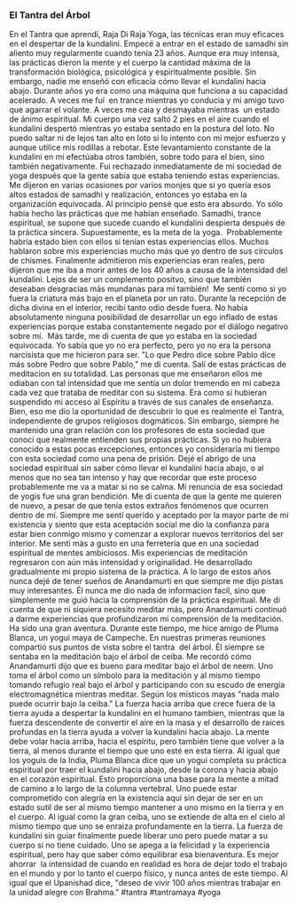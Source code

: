 ###  El Tantra del Árbol

En el Tantra que aprendí, Raja Di Raja Yoga, las técnicas eran muy eficaces en el despertar de la kundalini. Empecé a entrar en el estado de samadhi sin aliento muy regularmente cuando tenía 23 años. Aunque era muy intensa, las prácticas dieron la mente y el cuerpo la cantidad máxima de la transformación biológica, psicológica y espiritualmente posible. Sin embargo, nadie me enseñó con eficacia cómo llevar el kundalini hacia abajo. Durante años yo era como una máquina que funciona a su capacidad acelerado. A veces me fuí  en trance mientras yo conducia y mi amigo tuvo que agarrar el volante. A veces me caia y desmayaba mientras  un estado de ánimo espiritual. Mi cuerpo una vez saltó 2 pies en el aire cuando el kundalini despertó mientras yo estaba sentado en la postura del loto. No puedo saltar ni de lejos tan alto en loto si lo intento con mi mejor esfuerzo y aunque utilice mis rodillas a rebotar. Este levantamiento constante de la kundalini en mí efectúaba otros también, sobre todo para el bien, sino también negativamente.
Fui rechazado inmediatamente de mi sociedad de yoga después que la gente sabía que estaba teniendo estas experiencias. Me dijeron en varias ocasiones por varios monjes que si yo quería esos altos estados de samadhi y realización, entonces yo estaba en la organización equivocada. Al principio pensé que esto era absurdo. Yo sólo había hecho las prácticas que me habían enseñado. Samadhi, trance espiritual, se supone que sucede cuando el kundalini despierta después de la práctica sincera. Supuestamente, es la meta de la yoga.  Probablemente habría estado bien con ellos si tenían estas experiencias ellos. Muchos hablaron sobre mis experiencias mucho más que yo dentro de sus círculos de chismes. Finalmente admitieron mis experiencias eran reales, pero dijeron que me iba a morir antes de los 40 años a causa de la intensidad del kundalini. Lejos de ser un complemento positvo, sino que también deseaban desgracias más mundanas para mí también!  Me sentí como si yo fuera la criatura más bajo en el planeta por un rato. Durante la recepción de dicha divina en el interior, recibí tanto odio desde fuera. No había absolutamente ninguna posibilidad de desarrollar un ego inflado de estas experiencias porque estaba constantemente negado por el diálogo negativo sobre mí.  Más tarde, me di cuenta de que yo estaba en la sociedad equivocada. Yo sabía que yo no era perfecto, pero yo no era la persona narcisista que me hicieron para ser. "Lo que Pedro dice sobre Pablo dice más sobre Pedro que sobre Pablo," me di cuenta. Salí de estas prácticas de meditacion en su totalidad. Las personas que me enseñaron ellos me odiaban con tal intensidad que me sentía un dolor tremendo en mi cabeza cada vez que trataba de meditar con su sistema. Era como si hubieran suspendido mi acceso al Espíritu a través de sus canales de enseñanza. Bien, eso me dio la oportunidad de descubrir lo que es realmente el Tantra, independiente de grupos religiosos dogmáticos. Sin embargo, siempre he mantenido una gran relación con los profesores de esta sociedad que conocí que realmente entienden sus propias prácticas. Si yo no hubiera conocido a estas pocas excepciones, entonces yo consideraría mi tiempo con esta sociedad como una pena de prisión.
Dejé el abrigo de una sociedad espiritual sin saber cómo llevar el kundalini hacia abajo, o al menos que no sea tan intenso y hay que recordar que este proceso probablemente me va a matar si no se calma. Mi renuncia de esa sociedad de yogis fue una gran bendición. Me di cuenta de que la gente me quieren de nuevo, a pesar de que tenía estos extraños fenómenos que ocurren dentro de mí. Siempre me sentí querido y aceptado por la mayor parte de mi existencia y siento que esta aceptación social me dio la confianza para estar bien conmigo mismo y comenzar a explorar nuevos territorios del ser interior. Me sentí más a gusto en una ferretería que en una sociedad espiritual de mentes ambiciosos.
Mis experiencias de meditación regresaron con aún más intensidad y originalidad. He desarrollado gradualmente mi propio sistema de la práctica. A lo largo de estos años nunca dejé de tener sueños de Anandamurti en que siempre me dijo pistas muy interesantes. Él nunca me dio nada de informacion facil, sino que simplemente me guió hacia la comprensión de la práctica espiritual. Me di cuenta de que ni siquiera necesito meditar más, pero Anandamurti continuó a darme experiencias que profundizaron mi comprensión de la meditación. Ha sido una gran aventura.
Durante este tiempo, me hice amigo de Pluma Blanca, un yogui maya de Campeche. En nuestras primeras reuniones compartió sus puntos de vista sobre el tantra  del árbol. Él siempre se sentaba en la meditación bajo el árbol de ceiba. Me recordó cómo Anandamurti dijo que es bueno para meditar bajo el árbol de neem.
Uno toma el árbol como un símbolo para la meditación y al mismo tiempo tomando refugio real bajo el árbol y participando con su escudo de energía electromagnética mientras meditar. Según los místicos mayas "nada malo puede ocurrir bajo la ceiba." La fuerza hacia arriba que crece fuera de la tierra ayuda a despertar la kundalini en el humano tambien, mientras que la fuerza descendente de convertir el aire en la masa y el desarrollo de raíces profundas en la tierra ayuda a volver la kundalini hacia abajo. La mente debe volar hacia arriba, hacia el espíritu, pero también tiene que volver a la tierra, al menos durante el tiempo que uno esté en esta tierra. Al igual que los yoguis de la India, Pluma Blanca dice que un yogui completa su práctica espiritual por traer el kundalini hacia abajo, desde la corona y hacia abajo en el corazón espiritual. Esto proporciona una base para la mente a mitad de camino a lo largo de la columna vertebral. Uno puede estar comprometido con alegría en la existencia aquí sin dejar de ser en un estado sutil de ser al mismo tiempo mantener a uno mismo en la tierra y en el cuerpo. Al igual como la gran ceiba, uno se extiende de alta en el cielo al mismo tiempo que uno se enraiza profundamente en la tierra. La fuerza de  kundalini sin guiar finalmente puede liberar uno pero puede matar a su cuerpo si no tiene cuidado. Uno se apega a la felicidad y la experiencia espiritual, pero hay que saber cómo equilibrar esa bienaventura. Es mejor ahorrar  la intensidad de cuando en realidad es hora de dejar todo el trabajo en el mundo y por lo tanto el cuerpo físico, y nunca antes de este tiempo. Al igual que el Upanishad dice, "deseo de vivir 100 años mientras trabajar en la unidad alegre con Brahma."
#tantra #tantramaya #yoga
